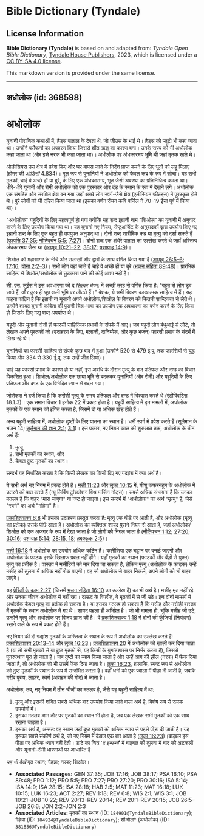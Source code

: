 # Bible Dictionary (Tyndale)

## License Information

**Bible Dictionary (Tyndale)** is based on and adapted from: _Tyndale Open Bible Dictionary_, [Tyndale House Publishers](https://tyndaleopenresources.com/), 2023, which is licensed under a [CC BY-SA 4.0 license](https://creativecommons.org/licenses/by-sa/4.0/legalcode.en).

This markdown version is provided under the same license.



--------------------------------

## अधोलोक (id: 368598)

अधोलोक
======

यूनानी पौराणिक कथाओं में, हैड्स पाताल के देवता थे, जो ज़ीउस के भाई थे। हैड्स को प्लूटो भी कहा जाता था। उन्होंने पर्सेफनी का अपहरण किया जिससे शीत ऋतु का कारण बना। उनके राज्य को भी अधोलोक कहा जाता था (और इसे नरक भी कहा जाता था)। अधोलोक वह अंधकारमय भूमि थी जहां मृतक रहते थे।

ओडीसियस उस क्षेत्र में प्रवेश किए और घर वापस जाने के निर्देश प्राप्त करने के लिए भूतों को लहू पिलाए (होमर की *ओडिसी* 4\.834\)। मूल रूप से यूनानियों ने अधोलोक को केवल कब्र के रूप में सोचा। यह सभी मृतकों, चाहे वे अच्छे हों या बुरे, के लिए एक अंधकारमय, भूत जैसी अवस्था का प्रतिनिधित्व करता था। धीरे\-धीरे यूनानी और रोमी अधोलोक को एक पुरस्कार और दंड के स्थान के रूप में देखने लगे। अधोलोक एक संगठित और संरक्षित क्षेत्र बन गया जहाँ अच्छे लोग स्वर्ग\-जैसे क्षेत्र (एलीसियन फील्ड्स) में पुरस्कृत होते थे। बुरे लोगों को भी दंडित किया जाता था (इसका वर्णन रोमन कवि वर्जिल ने 70–19 ईसा पूर्व में किया था)।

"अधोलोक" यहूदियों के लिए महत्वपूर्ण हो गया क्योंकि यह शब्द इब्रानी नाम "शिओल" का यूनानी में अनुवाद करने के लिए उपयोग किया गया था। यह यूनानी नए नियम, सेप्टुअजिंट के अनुवादकों द्वारा उपयोग किए गए इब्रानी शब्द के लिए एक बहुत ही उपयुक्त अनुवाद था। दोनों शब्द शारीरिक कब्र या मृत्यु को दर्शा सकते हैं ([उत्पत्ति 37:35](https://ref.ly/Gen37:35); [नीतिवचन 5:5](https://ref.ly/Prov5:5); [7:27](https://ref.ly/Prov7:27))। दोनों शब्द एक अंधेरे पाताल का उल्लेख करते थे जहाँ अस्तित्व अंधकारमय जैसा था ([अय्यूब 10:21–22](https://ref.ly/Job10:21-Job10:22); [38:17](https://ref.ly/Job38:17); [यशायाह 14:9](https://ref.ly/Isa14:9))। 

शिओल को महासागर के नीचे और सलाखों और द्वारों के साथ वर्णित किया गया है ([अय्यूब 26:5–6](https://ref.ly/Job26:5-Job26:6); [17:16](https://ref.ly/Job17:16); [योना 2:2–3](https://ref.ly/Jonah2:2-Jonah2:3))। सभी लोग वहां जाते हैं चाहे वे अच्छे हों या बुरे ([भजन संहिता 89:48](https://ref.ly/Ps89:48))। प्रारंभिक साहित्य में शिओल/अधोलोक से छुटकारा पाने की कोई आशा नहीं है।

सी. एस. लुईस ने इस अवधारणा को द *सिल्वर चेयर:* में अच्छी तरह से वर्णित किया है: "बहुत से लोग डूब जाते हैं, और कुछ ही धूप वाली भूमि पर लौटते हैं।" बेशक, ये सभी विवरण काव्यात्मक साहित्य में हैं। यह कहना कठिन है कि इब्रानी या यूनानी अपने अधोलोक/शिओल के विवरण को कितनी शाब्दिकता से लेते थे। उन्होंने शायद यूनानी कविता की पुरानी चित्र\-भाषा का उपयोग एक अवधारणा का वर्णन करने के लिए किया हो जिसके लिए गद्य शब्द अपर्याप्त थे। 

यहूदी और यूनानी दोनों ही फारसी साहित्यिक प्रभावों के संपर्क में आए। जब यहूदी लोग बंधुआई से लौटे, तो लेखक अपने पुस्तकों को (उदाहरण के लिए, मलाकी, दानिय्येल, और कुछ भजन) फारसी प्रभाव के संदर्भ में लिख रहे थे।

यूनानियों का फारसी साहित्य से संपर्क कुछ बाद में हुआ (उन्होंने 520 से 479 ई.पू. तक फारसियों से युद्ध किया और 334 से 330 ई.पू. तक उन्हें जीत लिया)।

चाहे यह फारसी प्रभाव के कारण हो या नहीं, इस अवधि के दौरान मृत्यु के बाद प्रतिफल और दण्ड का विचार विकसित हुआ। शिओल/अधोलोक एक छाया भूमि से बदलकर यूनानियों (और रोमी) और यहूदियों के लिए प्रतिफल और दण्ड के एक विभेदित स्थान में बदल गया।

जोसेफस ने दर्ज किया है कि फरीसी मृत्यु के समय प्रतिफल और दण्ड में विश्वास करते थे (एंटीक्विटिस 18\.1\.3\)। एक समान विचार 1 हनोक 22 में प्रकट होता है। यहूदी साहित्य में इन मामलों में, अधोलोक मृतकों के एक स्थान को इंगित करता है, जिसमें दो या अधिक खंड होते हैं।

अन्य यहूदी साहित्य में, अधोलोक दुष्टों के लिए यातना का स्थान है। धर्मी स्वर्ग में प्रवेश करते हैं (सुलैमान के भजन 14; [सुलैमान की ज्ञान 2:1](https://ref.ly/Wis2:1); [3:1](https://ref.ly/Wis3:1))। इस प्रकार, नए नियम काल की शुरुआत तक, अधोलोक के तीन अर्थ हैं:

1. मृत्यु
2. सभी मृतकों का स्थान, और
3. केवल दुष्ट मृतकों का स्थान।

सन्दर्भ यह निर्धारित करता है कि किसी लेखक का किसी दिए गए गद्यांश में क्या अर्थ है।

ये सभी अर्थ नए नियम में प्रकट होते हैं। [मत्ती 11:23](https://ref.ly/Matt11:23) और [लूका 10:15](https://ref.ly/Luke10:15) में, यीशु कफरनहूम के अधोलोक में उतरने की बात करते हैं (न्यू लिविंग ट्रांसलेशन विथ मार्जिन नोट्स)। सबसे अधिक संभावना है कि उनका मतलब है कि शहर "मारा जाएगा" या नष्ट हो जाएगा। इस सन्दर्भ में "अधोलोक" का अर्थ "मृत्यु" है, जैसे "स्वर्ग" का अर्थ "महिमा" है।

[प्रकाशितवाक्य 6:8](https://ref.ly/Rev6:8) भी इसका उदाहरण प्रस्तुत करता है: मृत्यु एक घोड़े पर आती है, और अधोलोक (मृत्यु का प्रतीक) उसके पीछे आता है। अधोलोक का व्यक्तित्व शायद पुराने नियम से आता है, जहां अधोलोक/शिओल को एक अजगर के रूप में देखा जाता है जो लोगों को निगल जाता है ([नीतिवचन 1:12](https://ref.ly/Prov1:12); [27:20](https://ref.ly/Prov27:20); [30:16](https://ref.ly/Prov30:16); [यशायाह 5:14](https://ref.ly/Isa5:14); [28:15, 18](https://ref.ly/Isa28:15,Isa28:18); [हबक्कूक 2:5](https://ref.ly/Hab2:5))।

[मत्ती 16:18](https://ref.ly/Matt16:18) में अधोलोक का उपयोग अधिक कठिन है। कलीसिया एक चट्टान पर बनाई जाएगी और अधोलोक के फाटक इसके खिलाफ प्रबल नहीं होंगे। यहाँ मृतकों का स्थान (फाटकों और बेंड़ों से युक्त) मृत्यु का प्रतीक है। वास्तव में मसीहियों को मार दिया जा सकता है, लेकिन मृत्यु (अधोलोक के फाटक) उन्हें मसीह की तुलना में अधिक नहीं रोक पाएगी। वह जो अधोलोक से बाहर निकले, अपने लोगों को भी बाहर लाएंगे। 

यह [प्रेरितों के काम 2:27](https://ref.ly/Acts2:27) (जिसमें [भजन संहिता 16:10](https://ref.ly/Ps16:10) का उल्लेख है) का भी अर्थ है। मसीह मृत नहीं रहे और उनका जीवन अधोलोक में नहीं रहा। दाऊद के विपरीत, वे मृतकों में से जी उठे। इन दोनों मामलों में अधोलोक केवल मृत्यु का प्रतीक हो सकता है। या इसका मतलब हो सकता है कि मसीह और मसीही वास्तव में मृतकों के स्थान अधोलोक में गए थे। शायद पहला ही अभिप्रेत है। जो भी मामला हो, चूंकि मसीह जी उठे, उन्होंने मृत्यु और अधोलोक पर विजय प्राप्त की है। वे [प्रकाशितवाक्य 1:18](https://ref.ly/Rev1:18) में दोनों की कुँजियाँ (नियंत्रण) रखने वाले के रूप में प्रकट होते हैं।

नए नियम की दो गद्यांश मृतकों के अस्तित्व के स्थान के रूप में अधोलोक का उल्लेख करते हैं: [प्रकाशितवाक्य 20:13–14](https://ref.ly/Rev20:13-Rev20:14) और [लूका 16:23](https://ref.ly/Luke16:23)। [प्रकाशितवाक्य 20](https://ref.ly/Rev20:1-Rev20:15) में अधोलोक को खाली कर दिया जाता है (या तो सभी मृतकों से या दुष्ट मृतकों से, यह किसी के युगांतशास्त्र पर निर्भर करता है), जिससे पुनरुत्थान पूरा हो जाता है। जब दुष्टों का न्याय किया जाता है और उन्हें आग की झील (नरक) में फेंक दिया जाता है, तो अधोलोक को भी उसमें फेंक दिया जाता है। [लूका 16:23](https://ref.ly/Luke16:23), हालांकि, स्पष्ट रूप से अधोलोक को दुष्ट मृतकों के स्थान के रूप में सन्दर्भित करता है। वहाँ धनी को एक ज्वाला में पीड़ा दी जाती है, जबकि गरीब पुरुष, लाज़र, स्वर्ग (अब्राहम की गोद) में जाता है।

अधोलोक, तब, नए नियम में तीन चीजों का मतलब है, जैसे यह यहूदी साहित्य में था:

1. मृत्यु और इसकी शक्ति सबसे अधिक बार उपयोग किया जाने वाला अर्थ है, विशेष रूप से रूपक उपयोगों में।
2. इसका मतलब आम तौर पर मृतकों का स्थान भी होता है, जब एक लेखक सभी मृतकों को एक साथ रखना चाहता है।
3. इसका अर्थ है, अन्ततः वह स्थान जहाँ दुष्ट मृतकों को अन्तिम न्याय से पहले पीड़ा दी जाती है। यह इसका सबसे संकीर्ण अर्थ है, जो नए नियम में केवल एक बार आता है ([लूका 16:23](https://ref.ly/Luke16:23))।बाइबल इस पीड़ा पर अधिक ध्यान नहीं देती। डांटे का चित्र '*द इन्फर्नो*' में बाइबल की तुलना में बाद की अटकलों और यूनानी\-रोमी धारणाओं पर आधारित है

*यह भी देखें* मृत स्थान; गेहन्ना; नरक; शिओल। 

* **Associated Passages:** GEN 37:35; JOB 17:16; JOB 38:17; PSA 16:10; PSA 89:48; PRO 1:12; PRO 5:5; PRO 7:27; PRO 27:20; PRO 30:16; ISA 5:14; ISA 14:9; ISA 28:15; ISA 28:18; HAB 2:5; MAT 11:23; MAT 16:18; LUK 10:15; LUK 16:23; ACT 2:27; REV 1:18; REV 6:8; WIS 2:1; WIS 3:1; JOB 10:21–JOB 10:22; REV 20:13–REV 20:14; REV 20:1–REV 20:15; JOB 26:5–JOB 26:6; JON 2:2–JON 2:3
* **Associated Articles:** मृतकों का स्थान (ID: `184901@TyndaleBibleDictionary`); गेहेन्ना (ID: `184924@TyndaleBibleDictionary`); शीओल* (अधोलोक) (ID: `381856@TyndaleBibleDictionary`)

